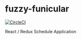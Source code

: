 # fuzzy-funicular

[![CircleCI](https://circleci.com/gh/benjaminketron/fuzzy-funicular.svg?style=svg)](https://circleci.com/gh/benjaminketron/fuzzy-funicular)

React / Redux Schedule Application